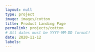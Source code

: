 ```yaml
---
layout: null
type: project
image: images/cotton
title: Product Landing Page
permalink: projects/cotton
# All dates must be YYYY-MM-DD format!
date: 2020-11-12
labels:
---
```


